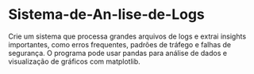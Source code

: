 # Sistema-de-An-lise-de-Logs
Crie um sistema que processa grandes arquivos de logs e extrai insights importantes, como erros frequentes, padrões de tráfego e falhas de segurança. O programa pode usar pandas para análise de dados e visualização de gráficos com matplotlib.
